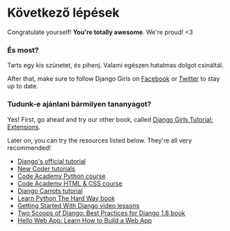# Következő lépések

Congratulate yourself! **You're totally awesome**. We're proud! <3

### És most?

Tarts egy kis szünetet, és pihenj. Valami egészen hatalmas dolgot csináltál.

After that, make sure to follow Django Girls on [Facebook](http://facebook.com/djangogirls) or [Twitter](https://twitter.com/djangogirls) to stay up to date.

### Tudunk-e ajánlani bármilyen tananyagot?

Yes! First, go ahead and try our other book, called [Django Girls Tutorial: Extensions](https://djangogirls.gitbooks.io/django-girls-tutorial-extensions/content/).

Later on, you can try the resources listed below. They're all very recommended!

- [Django's official tutorial](https://docs.djangoproject.com/en/1.11/intro/tutorial01/)
- [New Coder tutorials](http://newcoder.io/tutorials/)
- [Code Academy Python course](https://www.codecademy.com/en/tracks/python)
- [Code Academy HTML & CSS course](https://www.codecademy.com/tracks/web)
- [Django Carrots tutorial](https://github.com/ggcarrots/django-carrots)
- [Learn Python The Hard Way book](http://learnpythonthehardway.org/book/)
- [Getting Started With Django video lessons](http://www.gettingstartedwithdjango.com/)
- [Two Scoops of Django: Best Practices for Django 1.8 book](https://twoscoopspress.com/products/two-scoops-of-django-1-8)
- [Hello Web App: Learn How to Build a Web App](https://hellowebapp.com/)